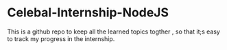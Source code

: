 # Celebal-Internship-NodeJS

This is a github repo to keep all the learned topics togther , so that it;s easy to track my progress in the internship.
